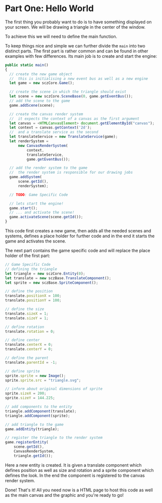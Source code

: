 # Part One: Hello World
The first thing you probably want to do is to have something displayed on your screen.
We will be drawing a triangle in the center of the window.

To achieve this we will need to define the main function.

To keep things nice and simple we can further divide the `main` into two distinct parts. The first part is rather common and can be found in other examples with few differences. Its main job is to create and start the engine:
``` typescript
public static main()
{
  // create the new game object
  //  this is initialising a new event bus as well as a new engine
  let game = new sczCore.Game();

  // create the scene in which the triangle should exist
  let scene = new sczCore.SceneBase(0, game.getEventBus());
  // add the scene to the game
  game.addScene(scene);

  // create the canvas render system
  //  it expects the context of a canvas as the first argument
  let canvas = <HTMLCanvasElement> document.getElementById("canvas");
  let context = canvas.getContext('2d');
  //  and a translate service as the second
  let translateService = new TranslateService(game);
  let renderSystem =
      new CanvasRenderSystem(
          context,
          translateService,
          game.getEventBus());

  // add the render system to the game
  //  the render system is responsible for our drawing jobs
  game.addSystem(
      scene.getId(),
      renderSystem);

  // TODO: Game Specific Code

  // lets start the engine!
  game.start();
  // ... and activate the scene!
  game.activateScene(scene.getId());
}
```
This code first creates a new game, then adds all the needed scenes and systems, defines a place holder for further code and in the end it starts the game and activates the scene.

The next part contains the game specific code and will replace the place holder of the first part:
``` typescript
// Game Specific Code
// defining the triangle
let triangle = new sczCore.Entity(0);
let translate = new sczBase.TranslateComponent();
let sprite = new sczBase.SpriteComponent();

// define the position
translate.positionX = 100;
translate.positionY = 100;

// define the size
translate.sizeX = 1;
translate.sizeY = 1;

// define rotation
translate.rotation = 0;

// define center
translate.centerX = 0;
translate.centerY = 0;

// define the parent
translate.parentId = -1;

// define sprite
sprite.sprite = new Image();
sprite.sprite.src = "triangle.svg";

// inform about original dimensions of sprite
sprite.sizeX = 200;
sprite.sizeY = 144.225;

// add components to the entity
triangle.addComponent(translate);
triangle.addComponent(sprite);

// add triangle to the game
game.addEntity(triangle);

// register the triangle to the render system
game.registerEntity(
    scene.getId(),
    CanvasRenderSystem,
    triangle.getId());
```
Here a new entity is created. It is given a translate component which defines position as well as size and rotation and a sprite component which defines the look. In the end the component is registered to the canvas render system.

Done! That's it!
All you need now is a HTML page to host this code as well as the main canvas and the graphic and you're ready to go!
